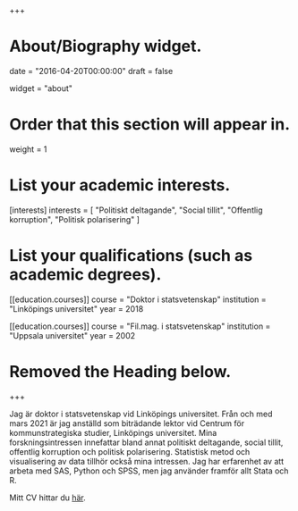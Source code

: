 +++
# About/Biography widget.

date = "2016-04-20T00:00:00"
draft = false

widget = "about"

# Order that this section will appear in.
weight = 1

# List your academic interests.
[interests]
  interests = [
    "Politiskt deltagande",
    "Social tillit",
    "Offentlig korruption",
    "Politisk polarisering"
  ]

# List your qualifications (such as academic degrees).
[[education.courses]]
  course = "Doktor i statsvetenskap"
  institution = "Linköpings universitet"
  year = 2018

[[education.courses]]
  course = "Fil.mag. i statsvetenskap"
  institution = "Uppsala universitet"
  year = 2002

# Removed the Heading below.

+++

Jag är doktor i statsvetenskap vid Linköpings universitet. Från och med mars 2021 är jag anställd som biträdande lektor vid Centrum för kommunstrategiska studier, Linköpings universitet. Mina forskningsintressen innefattar bland annat politiskt deltagande, social tillit, offentlig korruption och politisk polarisering. Statistisk metod och visualisering av data tillhör också mina intressen. Jag har erfarenhet av att arbeta med SAS, Python och SPSS, men jag använder framför allt Stata och R.

Mitt CV hittar du [här](/cv/cv_richard_ohrvall_sv.pdf).
